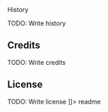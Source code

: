 <snippet>
  <content><![CDATA[
# ${1:Particle Soup}
This project simulates and visualizes dynamics between charged particles using Coloumb's law. Enter in the particle masses, charges, initial position and velocity data, and get started! All of the files The "Particle Soup" files are used
## Basics and Setup
The simulations are split into 1D, 2D, and 3D versions. All of the simulation files use one of the "Particle_Dynamics_(X)D.m" function files to calculate the changing states of the system using a standard forward Euler method. The dynamics are calculated by summing the forces acting on each dynamic particle, calculating the acceleration, then integrating this over a discrete time step to calculate the new system states (position, velocity). Each simulation files contains an animation section aswell. The size of each particle is proportional to its mass, and the color and brightness is proportional to its charge (blue=positive, red=negative, black=neutral). 
## Particle Soup
The The "Particle Soup" files are the best place to start. These files simulate a series of free moving particles contained or semi-contained by a number of fixed massless boundary charges. Try playing around with the masses, charges, initial state conditions, the number of particles, and boundary conditions of the system. Notice how the fixed boundary charges add energy to the system by exerting forces on the system without moving. See how long you can keep the particles contained! Note: All fixed and free particles should be positivley charged. 
## Controlled Particles

## History
TODO: Write history
## Credits
TODO: Write credits
## License
TODO: Write license
]]></content>
  <tabTrigger>readme</tabTrigger>
</snippet>
